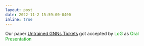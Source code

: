 ```yaml
---
layout: post
date: 2022-11-2 15:59:00-0400
inline: true
---
```


Our paper [Untrained GNNs Tickets](https://arxiv.org/abs/2211.15335) got accepted by <font color=009f06>LoG</font> as <font color=009f06>Oral Presentation</font>

